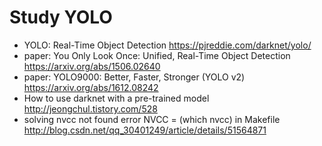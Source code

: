 
# Study YOLO
- YOLO: Real-Time Object Detection
  https://pjreddie.com/darknet/yolo/
- paper: You Only Look Once: Unified, Real-Time Object Detection
  https://arxiv.org/abs/1506.02640
- paper: YOLO9000: Better, Faster, Stronger (YOLO v2)
  https://arxiv.org/abs/1612.08242
- How to use darknet with a pre-trained model
  http://jeongchul.tistory.com/528
- solving nvcc not found error
  NVCC = (which nvcc) in Makefile
  http://blog.csdn.net/qq_30401249/article/details/51564871
